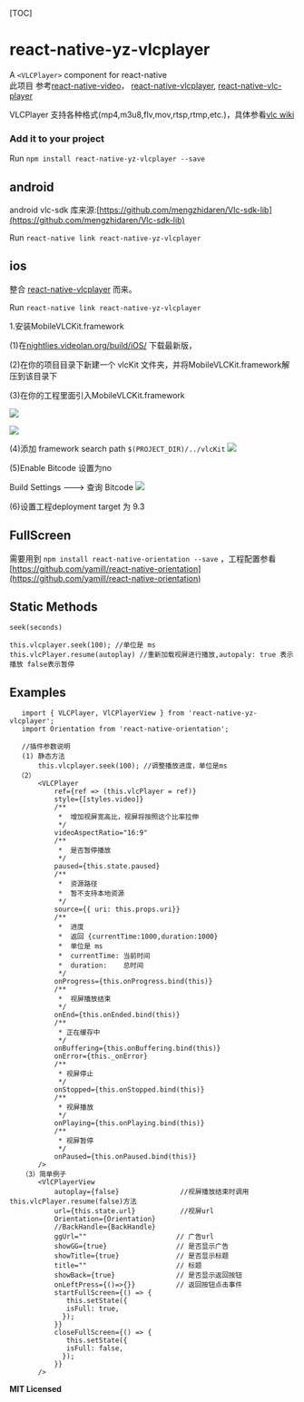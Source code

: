 [TOC]
# react-native-yz-vlcplayer

A `<VLCPlayer>` component for react-native  
此项目 参考[react-native-video](https://github.com/react-native-community/react-native-video)，
[react-native-vlcplayer](https://github.com/xiongchuan86/react-native-vlcplayer), 
[react-native-vlc-player](https://github.com/ghondar/react-native-vlc-player)

VLCPlayer 支持各种格式(mp4,m3u8,flv,mov,rtsp,rtmp,etc.)，具体参看[vlc wiki](https://wiki.videolan.org/Documentation:Documentation/)


### Add it to your project

Run `npm install react-native-yz-vlcplayer --save`


## android

android vlc-sdk 库来源:[https://github.com/mengzhidaren/Vlc-sdk-lib](https://github.com/mengzhidaren/Vlc-sdk-lib)

Run `react-native link react-native-yz-vlcplayer`


## ios

整合 [react-native-vlcplayer](https://github.com/xiongchuan86/react-native-vlcplayer) 而来。

Run `react-native link react-native-yz-vlcplayer`

1.安装MobileVLCKit.framework

(1)在[nightlies.videolan.org/build/iOS/](http://nightlies.videolan.org/build/iOS/) 下载最新版，

(2)在你的项目目录下新建一个 vlcKit 文件夹，并将MobileVLCKit.framework解压到该目录下

(3)在你的工程里面引入MobileVLCKit.framework

   ![](./images/2.png)
   
   ![](./images/3.png)
   
(4)添加 framework search path     `$(PROJECT_DIR)/../vlcKit`
   ![](./images/1.png)
   
(5)Enable Bitcode 设置为no

   Build Settings ---> 查询  Bitcode
   ![](./images/4.png)
   
(6)设置工程deployment target 为 9.3



## FullScreen ##
需要用到 `npm install react-native-orientation --save` ，工程配置参看[https://github.com/yamill/react-native-orientation](https://github.com/yamill/react-native-orientation)  

## Static Methods

`seek(seconds)`

```
this.vlcplayer.seek(100); //单位是 ms
this.vlcPlayer.resume(autoplay) //重新加载视屏进行播放,autopaly: true 表示播放 false表示暂停
```




## Examples

````
   import { VLCPlayer, VlCPlayerView } from 'react-native-yz-vlcplayer';
   import Orientation from 'react-native-orientation';
   
   //插件参数说明
   (1) 静态方法
       this.vlcplayer.seek(100); //调整播放进度，单位是ms
  （2）
       <VLCPlayer
           ref={ref => (this.vlcPlayer = ref)}
           style={[styles.video]}
           /**
            *  增加视屏宽高比，视屏将按照这个比率拉伸
            */
           videoAspectRatio="16:9"
           /**
            *  是否暂停播放
            */
           paused={this.state.paused}
           /**
            *  资源路径
            *  暂不支持本地资源
            */
           source={{ uri: this.props.uri}}
           /**
            *  进度   
            *  返回 {currentTime:1000,duration:1000} 
            *  单位是 ms
            *  currentTime: 当前时间  
            *  duration:    总时间  
            */
           onProgress={this.onProgress.bind(this)}
           /**
            *  视屏播放结束
            */
           onEnd={this.onEnded.bind(this)}
           /**
            * 正在缓存中
            */
           onBuffering={this.onBuffering.bind(this)}
           onError={this._onError}
           /**
            * 视屏停止
            */
           onStopped={this.onStopped.bind(this)}   
           /**
            * 视屏播放
            */
           onPlaying={this.onPlaying.bind(this)}   
           /**
            * 视屏暂停
            */
           onPaused={this.onPaused.bind(this)}      
       />
   （3）简单例子
       <VlCPlayerView
           autoplay={false}               //视屏播放结束时调用this.vlcPlayer.resume(false)方法
           url={this.state.url}           //视屏url
           Orientation={Orientation}      
           //BackHandle={BackHandle}
           ggUrl=""                      // 广告url
           showGG={true}                 // 是否显示广告
           showTitle={true}              // 是否显示标题
           title=""                      // 标题
           showBack={true}               // 是否显示返回按钮
           onLeftPress={()=>{}}          // 返回按钮点击事件
           startFullScreen={() => {      
              this.setState({
              isFull: true,
             });
           }}
           closeFullScreen={() => {
              this.setState({
              isFull: false,
             });
           }}
       />
````



**MIT Licensed**

